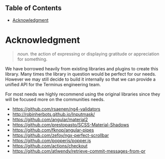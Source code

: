 <!-- START doctoc generated TOC please keep comment here to allow auto update -->
<!-- DON'T EDIT THIS SECTION, INSTEAD RE-RUN doctoc TO UPDATE -->
## Table of Contents

- [Acknowledgment](#acknowledgment)

<!-- END doctoc generated TOC please keep comment here to allow auto update -->

# Acknowledgment

> _noun._ the action of expressing or displaying gratitude or appreciation for something.

We have borrowed heavily from existing libraries and plugins to create this library. Many times the
library in question would be perfect for our needs. However we may still decide to build it
internally so that we can provide a unified API for the Terminus engineering team.

For most needs we highly recommend using the original libraries since they will be focused
more on the communities needs.

- <https://github.com/rsaenen/ng4-validators>
- <http://robinherbots.github.io/Inputmask/>
- <https://github.com/angular/material2>
- <https://github.com/prestopasto/SCSS-Material-Shadows>
- <https://github.com/fknop/angular-pipes>
- <https://github.com/zefoy/ngx-perfect-scrollbar>
- <https://github.com/popperjs/popper.js>
- <https://github.com/actions/checkout>
- <https://github.com/atlwendy/retrieve-commit-messages-from-pr>
